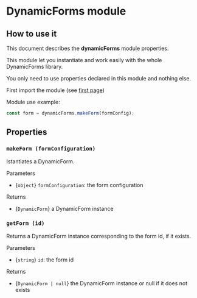 # DynamicForms module
## How to use it
This document describes the **dynamicForms** module properties.

This module let you instantiate and work easily with the whole DynamicForms library.

You only need to use properties declared in this module and nothing else.

First import the module (see [first page](./README.md#load-the-library))

Module use example:
```javascript
const form = dynamicForms.makeForm(formConfig);
```

## Properties

### `makeForm (formConfiguration)`
Istantiates a DynamicForm.

Parameters
- {`object`} `formConfiguration`: the form configuration

Returns
- {`DynamicForm`} a DynamicForm instance

### `getForm (id)`
Returns a DynamicForm instance corresponding to the form id, if it exists.

Parameters
- {`string`} `id`: the form id

Returns
- {`DynamicForm | null`} the DynamicForm instance or null if it does not exists
